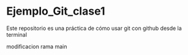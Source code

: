 # Ejemplo_Git_clase1
Este repositorio es una práctica de cómo usar git con github desde la terminal

modificacion rama main
